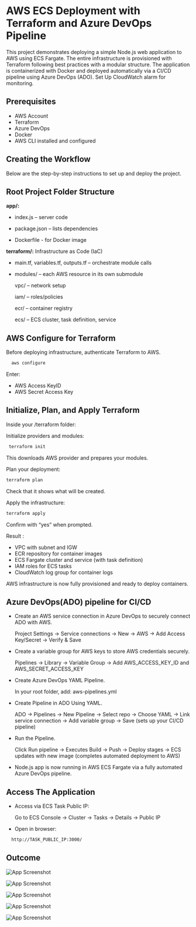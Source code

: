 
# AWS ECS Deployment with Terraform and Azure DevOps Pipeline

This project demonstrates deploying a simple Node.js web application to AWS using ECS Fargate. The entire infrastructure is provisioned with Terraform following best practices with a modular structure. The application is containerized with Docker and deployed automatically via a CI/CD pipeline using Azure DevOps (ADO). Set Up CloudWatch alarm for monitoring.




## Prerequisites
- AWS Account
- Terraform
- Azure DevOps
- Docker
- AWS CLI installed and configured

## Creating the Workflow
Below are the step-by-step instructions to set up and deploy the project.
##
## Root Project Folder Structure 
   








**app/:**  
- index.js – server code

- package.json – lists dependencies
- Dockerfile - for Docker image

**terraform/:** Infrastructure as Code (IaC)

- main.tf, variables.tf, outputs.tf – orchestrate module calls

- modules/ – each AWS resource in its own submodule
    
    vpc/ – network setup
    
    iam/ – roles/policies

    ecr/ – container registry

    ecs/ – ECS cluster, task definition, service













## AWS Configure for Terraform

Before deploying infrastructure, authenticate Terraform to AWS.

```bash
  aws configure

```
Enter:
- AWS Access KeyID
- AWS Secret Access Key 


    
##  Initialize, Plan, and Apply Terraform
Inside your /terraform folder:

 Initialize providers and modules:

```bash
 terraform init

```
This downloads AWS provider and prepares your modules.

Plan your deployment:

```bash
terraform plan
```
 Check that it shows what will be created.


Apply the infrastructure:
```bash
terraform apply

```
 Confirm with “yes” when prompted.


Result :
- VPC with subnet and IGW
- ECR repository for container images
- ECS Fargate cluster and service (with task definition)
- IAM roles for ECS tasks
- CloudWatch log group for container logs


AWS infrastructure is now fully provisioned and ready to deploy containers.




## Azure DevOps(ADO) pipeline for  CI/CD


- Create an AWS service connection in Azure DevOps to securely connect ADO with AWS.



     Project Settings → Service connections →   New → AWS → Add Access Key/Secret → Verify & Save 

- Create a variable group for AWS keys to store AWS credentials securely.


    Pipelines → Library → Variable Group → Add AWS_ACCESS_KEY_ID  and  AWS_SECRET_ACCESS_KEY

- Create Azure DevOps YAML Pipeline.

    In your root folder, add: aws-pipelines.yml

- Create Pipeline in ADO Using YAML.

    ADO → Pipelines → New Pipeline → Select repo → Choose YAML → Link service connection → Add variable group → Save (sets up your CI/CD pipeline)

- Run the Pipeline.

    Click Run pipeline → Executes Build → Push → Deploy stages → ECS updates with new image (completes automated deployment to AWS)

- Node.js app is now running in AWS ECS Fargate via a fully automated Azure DevOps pipeline.
    





## Access The Application

- Access via ECS Task Public IP:

    Go to ECS Console → Cluster → Tasks → Details → Public IP

- Open in browser:

```bash
  http://TASK_PUBLIC_IP:3000/


```



## Outcome


![App Screenshot](https://i.postimg.cc/FFZYDxhr/cluster.png)


![App Screenshot](https://i.postimg.cc/zGY4vTRh/service.png)

![App Screenshot](https://i.postimg.cc/Jz3vktb2/task.png)

![App Screenshot](https://i.postimg.cc/NfHWQdLY/pub-ip-ecs.png)

![App Screenshot](https://i.postimg.cc/G3JXK6B4/ECS-output.png)




